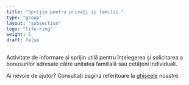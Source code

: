 ```yaml
---
title: "Sprijin pentru privați și familii."
type: "group"
layout: "subsection"
logo: "life-ring"
weight: 6
draft: false
---
```


Activitate de informare și sprijin utilă pentru înțelegerea și solicitarea a bonusurilor adresate către unitatea familială sau cetățeni individuali.

Ai nevoie de ajutor? Consultați pagina referitoare la [ghișeele](/iniziative/sportelli/) noastre.
